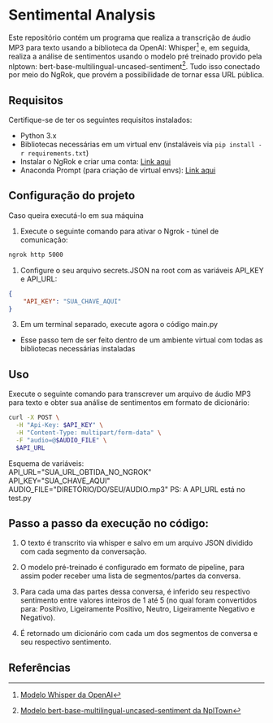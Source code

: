 # Sentimental Analysis

Este repositório contém um programa que realiza a transcrição de áudio MP3 para texto usando a biblioteca da OpenAI: Whisper[^1] e, em seguida, realiza a análise de sentimentos usando o modelo pré treinado provido pela nlptown: bert-base-multilingual-uncased-sentiment[^2].
Tudo isso conectado por meio do NgRok, que provém a possibilidade de tornar essa URL pública.

## Requisitos

Certifique-se de ter os seguintes requisitos instalados:

- Python 3.x
- Bibliotecas necessárias em um virtual env (instaláveis via `pip install -r requirements.txt`)
- Instalar o NgRok e criar uma conta: [Link aqui](https://ngrok.com/download)
- Anaconda Prompt (para criação de virtual envs): [Link aqui](https://www.anaconda.com/download)

## Configuração do projeto
Caso queira executá-lo em sua máquina

1. Execute o seguinte comando para ativar o Ngrok - túnel de comunicação:
```bash
ngrok http 5000
```

1. Configure o seu arquivo secrets.JSON na root com as variáveis API_KEY e API_URL:
```json
{
    "API_KEY": "SUA_CHAVE_AQUI"
}
```

3. Em um terminal separado, execute agora o código main.py
- Esse passo tem de ser feito dentro de um ambiente virtual com todas as bibliotecas necessárias instaladas

## Uso
Execute o seguinte comando para transcrever um arquivo de áudio MP3 para texto e obter sua análise de sentimentos em formato de dicionário:
```bash
curl -X POST \
  -H "Api-Key: $API_KEY" \
  -H "Content-Type: multipart/form-data" \
  -F "audio=@$AUDIO_FILE" \
  $API_URL
```
Esquema de variáveis:<br>
API_URL="SUA_URL_OBTIDA_NO_NGROK" <br>
API_KEY="SUA_CHAVE_AQUI" <br>
AUDIO_FILE="DIRETÓRIO/DO/SEU/AUDIO.mp3"
PS: A API_URL está no test.py

## Passo a passo da execução no código: 
1. O texto é transcrito via whisper e salvo em um arquivo JSON dividido com cada segmento da conversação.

2. O modelo pré-treinado é configurado em formato de pipeline, para assim poder receber uma lista de segmentos/partes da conversa.

3. Para cada uma das partes dessa conversa, é inferido seu respectivo sentimento entre valores inteiros de 1 até 5 (no qual foram convertidos para: Positivo, Ligeiramente Positivo, Neutro, Ligeiramente Negativo e Negativo).

4. É retornado um dicionário com cada um dos segmentos de conversa e seu respectivo sentimento.

## Referências
[^1]: [Modelo Whisper da OpenAI](https://openai.com/research/whisper)
[^2]: [Modelo bert-base-multilingual-uncased-sentiment da NplTown](https://huggingface.co/nlptown/bert-base-multilingual-uncased-sentiment)

